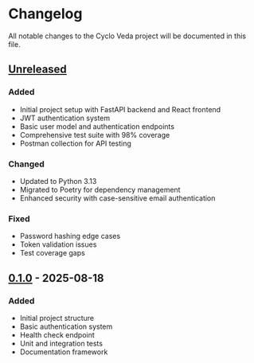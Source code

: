 # Changelog

All notable changes to the Cyclo Veda project will be documented in this file.

## [Unreleased]

### Added
- Initial project setup with FastAPI backend and React frontend
- JWT authentication system
- Basic user model and authentication endpoints
- Comprehensive test suite with 98% coverage
- Postman collection for API testing

### Changed
- Updated to Python 3.13
- Migrated to Poetry for dependency management
- Enhanced security with case-sensitive email authentication

### Fixed
- Password hashing edge cases
- Token validation issues
- Test coverage gaps

## [0.1.0] - 2025-08-18
### Added
- Initial project structure
- Basic authentication system
- Health check endpoint
- Unit and integration tests
- Documentation framework

[Unreleased]: https://github.com/yourusername/cyclo-veda/compare/v0.1.0...HEAD
[0.1.0]: https://github.com/yourusername/cyclo-veda/releases/tag/v0.1.0
